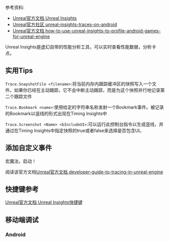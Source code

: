 参考资料:
- [Unreal官方文档 Unreal Insights](https://dev.epicgames.com/documentation/zh-cn/unreal-engine/unreal-insights-in-unreal-engine)
- [Unreal官方社区 unreal-insights-traces-on-android](https://dev.epicgames.com/community/learning/tutorials/eB9R/unreal-engine-gathering-unreal-insights-traces-on-android)
- [Unreal官方文档 how-to-use-unreal-insights-to-profile-android-games-for-unreal-engine](https://dev.epicgames.com/documentation/en-us/unreal-engine/how-to-use-unreal-insights-to-profile-android-games-for-unreal-engine)

Unreal Insights是虚幻自带的性能分析工具，可以实时查看性能数据，分析卡点。


## 实用Tips

```Trace.SnapshotFile <filename>```:将当前内存内跟踪缓冲区的快照写入一个文件。如果你已经在主动跟踪，它不会中断主动跟踪，而是为这个快照并行地记录第二个跟踪文件

```Trace.Bookmark <name>```:使用给定的字符串名称发射一个Bookmark事件。被记录的Bookmark以竖线的形式出现在Timing Insights中

```Trace.Screenshot <Name> <bIncludeUI>```:可以运行此控制台指令以生成竖线，并通过在Timing Insights中指定快照的true或者false来选择是否包含UI。


## 添加自定义事件
宏魔法，启动！

阅读该官方文档[Unreal官方文档 developer-guide-to-tracing-in-unreal-engine](https://dev.epicgames.com/documentation/zh-cn/unreal-engine/developer-guide-to-tracing-in-unreal-engine)


## 快捷键参考

[Unreal官方文档 Unreal Insights快捷键](https://dev.epicgames.com/documentation/zh-cn/unreal-engine/unreal-insights-reference-in-unreal-engine-5#%E9%94%AE%E7%9B%98%E8%BE%93%E5%85%A5%E5%BF%AB%E6%8D%B7%E9%94%AE)


## 移动端调试

### Android